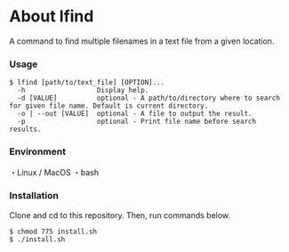 # About lfind
A command to find multiple filenames in a text file from a given location.


### Usage

```{bash}
$ lfind [path/to/text_file] [OPTION]...
  -h                  Display help.
  -d [VALUE]          optional - A path/to/directory where to search for given file name. Default is current directory.
  -o | --out [VALUE]  optional - A file to output the result.
  -p                  optional - Print file name before search results.
```

### Environment

・Linux / MacOS
・bash

### Installation

Clone and cd to this repository.
Then, run commands below.
```
$ chmod 775 install.sh
$ ./install.sh
```
